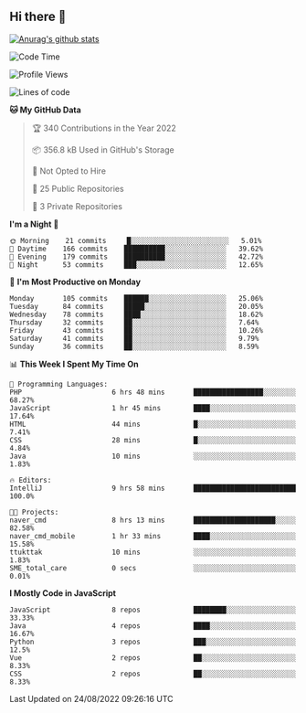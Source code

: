## Hi there 👋

[![Anurag's github stats](https://github-readme-stats.vercel.app/api?username=Songwonseok)](https://github.com/anuraghazra/github-readme-stats)



<!--START_SECTION:waka-->
![Code Time](http://img.shields.io/badge/Code%20Time-1%2C719%20hrs%2031%20mins-blue)

![Profile Views](http://img.shields.io/badge/Profile%20Views-0-blue)

![Lines of code](https://img.shields.io/badge/From%20Hello%20World%20I%27ve%20Written-3%20Million%20lines%20of%20code-blue)

**🐱 My GitHub Data** 

> 🏆 340 Contributions in the Year 2022
 > 
> 📦 356.8 kB Used in GitHub's Storage 
 > 
> 🚫 Not Opted to Hire
 > 
> 📜 25 Public Repositories 
 > 
> 🔑 3 Private Repositories  
 > 
**I'm a Night 🦉** 

```text
🌞 Morning    21 commits     █░░░░░░░░░░░░░░░░░░░░░░░░   5.01% 
🌆 Daytime    166 commits    ██████████░░░░░░░░░░░░░░░   39.62% 
🌃 Evening    179 commits    ██████████░░░░░░░░░░░░░░░   42.72% 
🌙 Night      53 commits     ███░░░░░░░░░░░░░░░░░░░░░░   12.65%

```
📅 **I'm Most Productive on Monday** 

```text
Monday       105 commits    ██████░░░░░░░░░░░░░░░░░░░   25.06% 
Tuesday      84 commits     █████░░░░░░░░░░░░░░░░░░░░   20.05% 
Wednesday    78 commits     ████░░░░░░░░░░░░░░░░░░░░░   18.62% 
Thursday     32 commits     ██░░░░░░░░░░░░░░░░░░░░░░░   7.64% 
Friday       43 commits     ██░░░░░░░░░░░░░░░░░░░░░░░   10.26% 
Saturday     41 commits     ██░░░░░░░░░░░░░░░░░░░░░░░   9.79% 
Sunday       36 commits     ██░░░░░░░░░░░░░░░░░░░░░░░   8.59%

```


📊 **This Week I Spent My Time On** 

```text
💬 Programming Languages: 
PHP                      6 hrs 48 mins       █████████████████░░░░░░░░   68.27% 
JavaScript               1 hr 45 mins        ████░░░░░░░░░░░░░░░░░░░░░   17.64% 
HTML                     44 mins             █░░░░░░░░░░░░░░░░░░░░░░░░   7.41% 
CSS                      28 mins             █░░░░░░░░░░░░░░░░░░░░░░░░   4.84% 
Java                     10 mins             ░░░░░░░░░░░░░░░░░░░░░░░░░   1.83%

🔥 Editors: 
IntelliJ                 9 hrs 58 mins       █████████████████████████   100.0%

🐱‍💻 Projects: 
naver_cmd                8 hrs 13 mins       ████████████████████░░░░░   82.58% 
naver_cmd_mobile         1 hr 33 mins        ████░░░░░░░░░░░░░░░░░░░░░   15.58% 
ttukttak                 10 mins             ░░░░░░░░░░░░░░░░░░░░░░░░░   1.83% 
SME_total_care           0 secs              ░░░░░░░░░░░░░░░░░░░░░░░░░   0.01%

```

**I Mostly Code in JavaScript** 

```text
JavaScript               8 repos             ████████░░░░░░░░░░░░░░░░░   33.33% 
Java                     4 repos             ████░░░░░░░░░░░░░░░░░░░░░   16.67% 
Python                   3 repos             ███░░░░░░░░░░░░░░░░░░░░░░   12.5% 
Vue                      2 repos             ██░░░░░░░░░░░░░░░░░░░░░░░   8.33% 
CSS                      2 repos             ██░░░░░░░░░░░░░░░░░░░░░░░   8.33%

```



 Last Updated on 24/08/2022 09:26:16 UTC
<!--END_SECTION:waka-->
